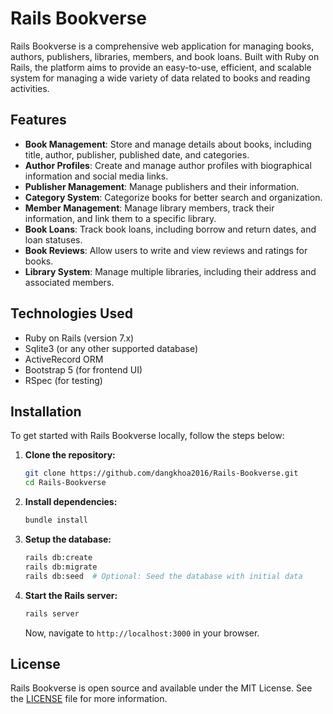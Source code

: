 # Rails Bookverse

Rails Bookverse is a comprehensive web application for managing books, authors, publishers, libraries, members, and book loans. Built with Ruby on Rails, the platform aims to provide an easy-to-use, efficient, and scalable system for managing a wide variety of data related to books and reading activities.

## Features

- **Book Management**: Store and manage details about books, including title, author, publisher, published date, and categories.
- **Author Profiles**: Create and manage author profiles with biographical information and social media links.
- **Publisher Management**: Manage publishers and their information.
- **Category System**: Categorize books for better search and organization.
- **Member Management**: Manage library members, track their information, and link them to a specific library.
- **Book Loans**: Track book loans, including borrow and return dates, and loan statuses.
- **Book Reviews**: Allow users to write and view reviews and ratings for books.
- **Library System**: Manage multiple libraries, including their address and associated members.

## Technologies Used

- Ruby on Rails (version 7.x)
- Sqlite3 (or any other supported database)
- ActiveRecord ORM
- Bootstrap 5 (for frontend UI)
- RSpec (for testing)

## Installation

To get started with Rails Bookverse locally, follow the steps below:

1. **Clone the repository:**
    ```bash
    git clone https://github.com/dangkhoa2016/Rails-Bookverse.git
    cd Rails-Bookverse
    ```

2. **Install dependencies:**
    ```bash
    bundle install
    ```

3. **Setup the database:**
    ```bash
    rails db:create
    rails db:migrate
    rails db:seed  # Optional: Seed the database with initial data
    ```

4. **Start the Rails server:**
    ```bash
    rails server
    ```

    Now, navigate to `http://localhost:3000` in your browser.

## License

Rails Bookverse is open source and available under the MIT License. See the [LICENSE](LICENSE) file for more information.

